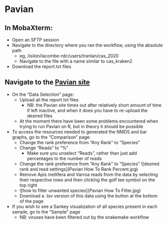 # Pavian

## In MobaXterm:
* Open an SFTP session
* Navigate to the directory where you ran the workflow, using the absolute path
   * eg, /isilon/lacombe-rdc/users/tranlan/cas_2020
   * Navigate to the file with a name similar to cas_kraken2
* Download the report.txt files

## Navigate to the [Pavian site](https://fbreitwieser.shinyapps.io/pavian/)
* On the “Data Selection” page:
   * Upload all the report.txt files
      * NB: the Pavian site times out after relatively short amount of time if left inactive, and when it does you have to re-upload the desired files
   * At the moment there have been some problems encountered when trying to run Pavian on R, but in theory it should be possible
* To access the resources needed to generated the NMDS and bar graphs, go to the “Comparison” page:
   * Change the rank preference from “Any Rank” to “Species”
   * Change “Reads” to “%” 
      * Make sure you unselect “Reads”, rather than just add percentages to the number of reads
   * Change the rank preference from “Any Rank” to “Species”
![desired rank and read settings](Pavian How To Rank Percent.jpg) 
   * Remove Apis mellifera and Varroa reads from the data by selecting their respective rows and then clicking the golf tee symbol on the top right
    * ![how to filter unwanted species](Pavian How To Filter.jpg)
    * Download a .tsv version of this data using the button at the bottom of the page
 * If you wish to see a Sankey visualization of all species present in each sample, go to the “Sample” page
    * NB: viruses have been filtered out by the snakemake workflow


